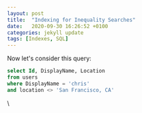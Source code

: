 ```yaml
---
layout: post
title:  "Indexing for Inequality Searches"
date:   2020-09-30 16:26:52 +0100
categories: jekyll update
tags: [Indexes, SQL]
---
```

Now let's consider this query:

```sql
select Id, DisplayName, Location
from users
where DisplayName = 'chris'
and location <> 'San Francisco, CA'
```
\
